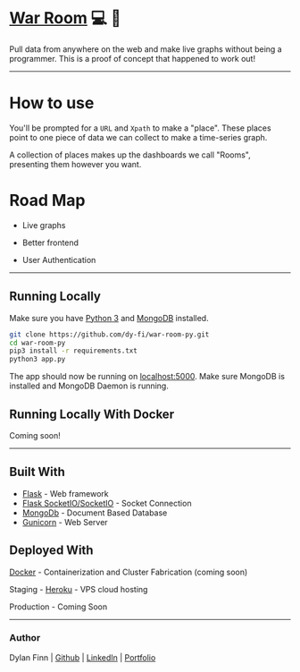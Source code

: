 # [War Room](war-room-py.herokuapp.com) 💻 📡 

Pull data from anywhere on the web and make live graphs without being a programmer.  This is a proof of concept that happened to work out!

-----

# How to use

You'll be prompted for a `URL` and `Xpath` to make a "place".  These places point to one piece of data we can collect to make a time-series graph.  

A collection of places makes up the dashboards we call "Rooms", presenting them however you want.


# Road Map

* Live graphs

* Better frontend

* User Authentication

-----

## Running Locally

Make sure you have [Python 3](https://docs.python.org/3/) and [MongoDB](https://www.mongodb.com/) installed.

```sh
git clone https://github.com/dy-fi/war-room-py.git
cd war-room-py
pip3 install -r requirements.txt
python3 app.py
```

The app should now be running on [localhost:5000](http://localhost:5000/). Make sure MongoDB is installed and MongoDB Daemon is running.

## Running Locally With Docker

Coming soon!

---

## Built With
* [Flask](https://flask.palletsprojects.com/en/1.1.x/) - Web framework
* [Flask SocketIO/SocketIO](https://socket.io/) - Socket Connection
* [MongoDb](https://www.mongodb.com/) - Document Based Database
* [Gunicorn](https://gunicorn.org/) - Web Server

## Deployed With

[Docker](https://www.docker.com/) - Containerization and Cluster Fabrication (coming soon)


Staging - [Heroku](heroku.com) - VPS cloud hosting

Production - Coming Soon

---

### Author
Dylan Finn | [Github](https://github.com/dy-fi/) | [LinkedIn](https://www.linkedin.com/in/dylan-finn-a36b9614b/) | [Portfolio](https://www.makeschool.com/portfolio/Dylan-Finn)